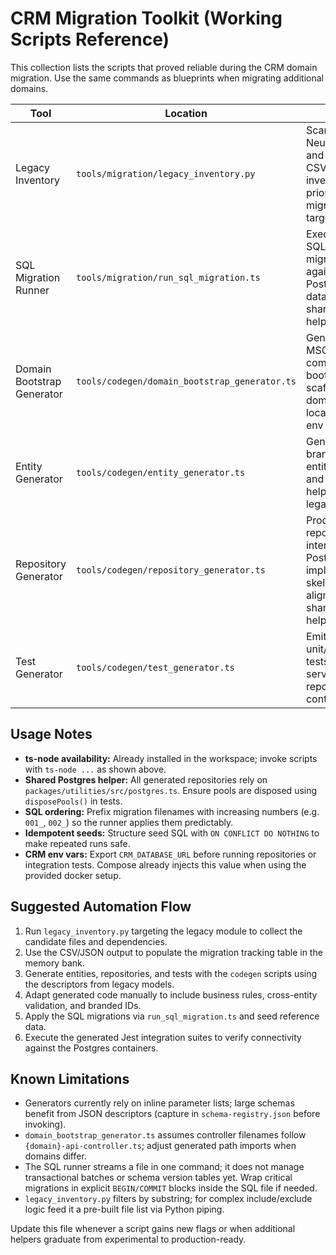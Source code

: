 # CRM Migration Toolkit (Working Scripts Reference)

This collection lists the scripts that proved reliable during the CRM domain migration. Use the same commands as blueprints when migrating additional domains.

| Tool | Location | Purpose | Key Dependencies | Sample Command |
| --- | --- | --- | --- | --- |
| Legacy Inventory | `tools/migration/legacy_inventory.py` | Scans VALEO-NeuroERP-2.0 and produces CSV/JSON inventory for prioritising migration targets. | Python 3.10+, standard library | `python tools/migration/legacy_inventory.py ../VALEO-NeuroERP-2.0 --include crm` |
| SQL Migration Runner | `tools/migration/run_sql_migration.ts` | Executes raw SQL migrations/seeds against a Postgres database using shared pool helper. | Node 18+, `ts-node` (local or via `npx`), `pg` workspace dependency | `ts-node tools/migration/run_sql_migration.ts $env:CRM_DATABASE_URL migrations/sql/crm/001_crm_schema.sql` |
| Domain Bootstrap Generator | `tools/codegen/domain_bootstrap_generator.ts` | Generates MSOA-compliant bootstrap scaffolding per domain (service locator wiring, env vars). | Node 18+, `ts-node`, write access to `domains/<domain>/src` | `ts-node tools/codegen/domain_bootstrap_generator.ts crm` |
| Entity Generator | `tools/codegen/entity_generator.ts` | Generates branded types, entity interfaces, and mapping helpers based on legacy metadata. | Node 18+, `ts-node`, JSON descriptors | `ts-node tools/codegen/entity_generator.ts crm Customer name:string email?:string` |
| Repository Generator | `tools/codegen/repository_generator.ts` | Produces repository interface + Postgres implementation skeletons aligned with shared pool helper. | Node 18+, `ts-node`, existing entity definitions | `ts-node tools/codegen/repository_generator.ts crm Customer` |
| Test Generator | `tools/codegen/test_generator.ts` | Emits baseline unit/integration tests for entities, services, repositories, controllers. | Node 18+, `ts-node`, Jest configured in workspace | `ts-node tools/codegen/test_generator.ts crm repository CustomerRepository` |

## Usage Notes

- **ts-node availability:** Already installed in the workspace; invoke scripts with `ts-node ...` as shown above.
- **Shared Postgres helper:** All generated repositories rely on `packages/utilities/src/postgres.ts`. Ensure pools are disposed using `disposePools()` in tests.
- **SQL ordering:** Prefix migration filenames with increasing numbers (e.g. `001_`, `002_`) so the runner applies them predictably.
- **Idempotent seeds:** Structure seed SQL with `ON CONFLICT DO NOTHING` to make repeated runs safe.
- **CRM env vars:** Export `CRM_DATABASE_URL` before running repositories or integration tests. Compose already injects this value when using the provided docker setup.

## Suggested Automation Flow

1. Run `legacy_inventory.py` targeting the legacy module to collect the candidate files and dependencies.
2. Use the CSV/JSON output to populate the migration tracking table in the memory bank.
3. Generate entities, repositories, and tests with the `codegen` scripts using the descriptors from legacy models.
4. Adapt generated code manually to include business rules, cross-entity validation, and branded IDs.
5. Apply the SQL migrations via `run_sql_migration.ts` and seed reference data.
6. Execute the generated Jest integration suites to verify connectivity against the Postgres containers.

## Known Limitations

- Generators currently rely on inline parameter lists; large schemas benefit from JSON descriptors (capture in `schema-registry.json` before invoking).
- `domain_bootstrap_generator.ts` assumes controller filenames follow `{domain}-api-controller.ts`; adjust generated path imports when domains differ.
- The SQL runner streams a file in one command; it does not manage transactional batches or schema version tables yet. Wrap critical migrations in explicit `BEGIN/COMMIT` blocks inside the SQL file if needed.
- `legacy_inventory.py` filters by substring; for complex include/exclude logic feed it a pre-built file list via Python piping.

Update this file whenever a script gains new flags or when additional helpers graduate from experimental to production-ready.

